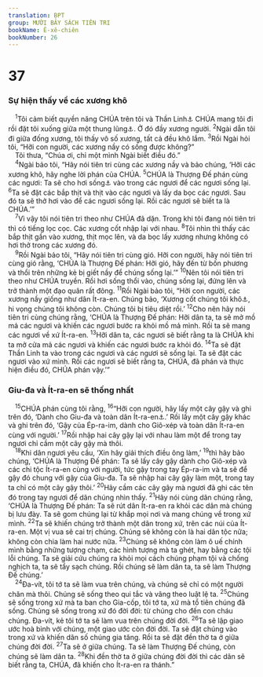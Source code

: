 ```yaml
---
translation: BPT
group: MƯỜI BẢY SÁCH TIÊN TRI
bookName: Ê-xê-chiên 
bookNumber: 26
---
```


<div class="title"><h1>37</h1><h3>Sự hiện thấy về các xương khô</h3></div>
<span class="verse exe_37_1"> <sup>1</sup>Tôi cảm biết quyền năng CHÚA trên tôi và Thần Linh<a data-toggle="tooltip" data-placement="bottom" title="Hay “gió.”">⚓</a> CHÚA mang tôi đi rồi đặt tôi xuống giữa một thung lũng<a data-toggle="tooltip" data-placement="bottom" title="Có lẽ là thung lũng Ghít-rê-ên, một vùng bình nguyên phì nhiêu, nơi xảy ra nhiều trận đánh khốc liệt. Thường thường người ta chỉ gọi là “Thung lũng.”">⚓</a>. Ở đó đầy xương người.</span>
<span class="verse exe_37_2"><sup>2</sup>Ngài dẫn tôi đi giữa đống xương, tôi thấy vô số xương, tất cả đều khô lắm.</span>
<span class="verse exe_37_3"><sup>3</sup>Rồi Ngài hỏi tôi, “Hỡi con người, các xương nầy có sống được không?”<br/> Tôi thưa, “Chúa ơi, chỉ một mình Ngài biết điều đó.”<br/></span>
<span class="verse exe_37_4"> <sup>4</sup>Ngài bảo tôi, “Hãy nói tiên tri cùng các xương nầy và bảo chúng, ‘Hỡi các xương khô, hãy nghe lời phán của CHÚA.</span>
<span class="verse exe_37_5"><sup>5</sup>CHÚA là Thượng Đế phán cùng các ngươi: Ta sẽ cho hơi sống<a data-toggle="tooltip" data-placement="bottom" title="Hay “gió” hoặc “thần linh.”">⚓</a> vào trong các ngươi để các ngươi sống lại.</span>
<span class="verse exe_37_6"><sup>6</sup>Ta sẽ đặt các bắp thịt và thịt vào các ngươi và lấy da bọc các ngươi. Sau đó ta sẽ thở hơi vào để các ngươi sống lại. Rồi các ngươi sẽ biết ta là CHÚA.’”<br/></span>
<span class="verse exe_37_7"> <sup>7</sup>Vì vậy tôi nói tiên tri theo như CHÚA đã dặn. Trong khi tôi đang nói tiên tri thì có tiếng lọc cọc. Các xương cốt nhập lại với nhau.</span>
<span class="verse exe_37_8"><sup>8</sup>Tôi nhìn thì thấy các bắp thịt gắn vào xương, thịt mọc lên, và da bọc lấy xương nhưng không có hơi thở trong các xương đó.<br/></span>
<span class="verse exe_37_9"> <sup>9</sup>Rồi Ngài bảo tôi, “Hãy nói tiên tri cùng gió. Hỡi con người, hãy nói tiên tri cùng gió rằng, ‘CHÚA là Thượng Đế phán: Hỡi gió, hãy đến từ bốn phương và thổi trên những kẻ bị giết nầy để chúng sống lại.’”</span>
<span class="verse exe_37_10"><sup>10</sup>Nên tôi nói tiên tri theo như CHÚA truyền. Rồi hơi sống thổi vào, chúng sống lại, đứng lên và trở thành một đạo quân rất đông.</span>
<span class="verse exe_37_11"><sup>11</sup>Rồi Ngài bảo tôi, “Hỡi con người, các xương nầy giống như dân Ít-ra-en. Chúng bảo, ‘Xương cốt chúng tôi khô<a data-toggle="tooltip" data-placement="bottom" title="Nghĩa là “Chúng tôi không còn sức sống nữa.”">⚓</a>, hi vọng chúng tôi không còn. Chúng tôi bị tiêu diệt rồi.’</span>
<span class="verse exe_37_12"><sup>12</sup>Cho nên hãy nói tiên tri cùng chúng rằng, ‘CHÚA là Thượng Đế phán: Hỡi dân ta, ta sẽ mở mồ mả các ngươi và khiến các ngươi bước ra khỏi mồ mả mình. Rồi ta sẽ mang các ngươi về xứ Ít-ra-en.</span>
<span class="verse exe_37_13"><sup>13</sup>Hỡi dân ta, các ngươi sẽ biết rằng ta là CHÚA khi ta mở cửa mả các ngươi và khiến các ngươi bước ra khỏi đó.</span>
<span class="verse exe_37_14"><sup>14</sup>Ta sẽ đặt Thần Linh ta vào trong các ngươi và các ngươi sẽ sống lại. Ta sẽ đặt các ngươi vào xứ mình. Rồi các ngươi sẽ biết rằng ta, CHÚA, đã phán và thực hiện điều đó, CHÚA phán vậy.’”<br/></span>
<div class="title"><h3>Giu-đa và Ít-ra-en sẽ thống nhất</h3></div>
<span class="verse exe_37_15"> <sup>15</sup>CHÚA phán cùng tôi rằng,</span>
<span class="verse exe_37_16"><sup>16</sup>“Hỡi con người, hãy lấy một cây gậy và ghi trên đó, ‘Dành cho Giu-đa và toàn dân Ít-ra-en<a data-toggle="tooltip" data-placement="bottom" title="Hay “bạn hữu nó.” Đây là một lối chơi chữ. Cụm từ “bạn hữu nó” nghĩa là “nhập chung lại với nhau.”">⚓</a>.’ Rồi lấy một cây gậy khác và ghi trên đó, ‘Gậy của Ép-ra-im, dành cho Giô-xép và toàn dân Ít-ra-en cùng với người.’</span>
<span class="verse exe_37_17"><sup>17</sup>Rồi nhập hai cây gậy lại với nhau làm một để trong tay ngươi chỉ cầm một cây gậy mà thôi.<br/></span>
<span class="verse exe_37_18"> <sup>18</sup>Khi dân ngươi yêu cầu, ‘Xin hãy giải thích điều ông làm,’</span>
<span class="verse exe_37_19"><sup>19</sup>thì hãy bảo chúng, ‘CHÚA là Thượng Đế phán: Ta sẽ lấy cây gậy dành cho Giô-xép và các chi tộc Ít-ra-en cùng với người, tức gậy trong tay Ép-ra-im và ta sẽ để gậy đó chung với gậy của Giu-đa. Ta sẽ nhập hai cây gậy làm một, trong tay ta chỉ có một cây gậy thôi.’</span>
<span class="verse exe_37_20"><sup>20</sup>Hãy cầm các cây gậy mà ngươi đã ghi các tên đó trong tay ngươi để dân chúng nhìn thấy.</span>
<span class="verse exe_37_21"><sup>21</sup>Hãy nói cùng dân chúng rằng, ‘CHÚA là Thượng Đế phán: Ta sẽ rút dân Ít-ra-en ra khỏi các dân mà chúng bị lưu đày. Ta sẽ gom chúng lại từ khắp mọi nơi và mang chúng về trong xứ mình.</span>
<span class="verse exe_37_22"><sup>22</sup>Ta sẽ khiến chúng trở thành một dân trong xứ, trên các núi của Ít-ra-en. Một vị vua sẽ cai trị chúng. Chúng sẽ không còn là hai dân tộc nữa; không còn chia làm hai nước nữa.</span>
<span class="verse exe_37_23"><sup>23</sup>Chúng sẽ không còn làm ô uế chính mình bằng những tượng chạm, các hình tượng mà ta ghét, hay bằng các tội lỗi chúng. Ta sẽ giải cứu chúng ra khỏi mọi cách chúng phạm tội và chống nghịch ta, ta sẽ tẩy sạch chúng. Rồi chúng sẽ làm dân ta, ta sẽ làm Thượng Đế chúng.’<br/></span>
<span class="verse exe_37_24"> <sup>24</sup>Đa-vít, tôi tớ ta sẽ làm vua trên chúng, và chúng sẽ chỉ có một người chăn mà thôi. Chúng sẽ sống theo qui tắc và vâng theo luật lệ ta.</span>
<span class="verse exe_37_25"><sup>25</sup>Chúng sẽ sống trong xứ mà ta ban cho Gia-cốp, tôi tớ ta, xứ mà tổ tiên chúng đã sống. Chúng sẽ sống trong xứ đó đời đời: từ chúng cho đến con cháu chúng. Đa-vít, kẻ tôi tớ ta sẽ làm vua trên chúng đời đời.</span>
<span class="verse exe_37_26"><sup>26</sup>Ta sẽ lập giao ước hoà bình với chúng, một giao ước còn đời đời. Ta sẽ đặt chúng vào trong xứ và khiến dân số chúng gia tăng. Rồi ta sẽ đặt đền thờ ta ở giữa chúng đời đời.</span>
<span class="verse exe_37_27"><sup>27</sup>Ta sẽ ở giữa chúng. Ta sẽ làm Thượng Đế chúng, còn chúng sẽ làm dân ta.</span>
<span class="verse exe_37_28"><sup>28</sup>Khi đền thờ ta ở giữa chúng đời đời thì các dân sẽ biết rằng ta, CHÚA, đã khiến cho Ít-ra-en ra thánh.”<br/></span>
